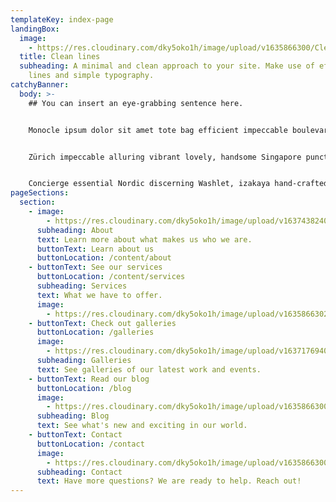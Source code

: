 ```yaml
---
templateKey: index-page
landingBox:
  image:
    - https://res.cloudinary.com/dky5oko1h/image/upload/v1635866300/Clean%20lines%20/hero_rrg9b4.jpg
  title: Clean lines
  subheading: A minimal and clean approach to your site. Make use of effective
    lines and simple typography.
catchyBanner:
  body: >-
    ## You can insert an eye-grabbing sentence here.


    Monocle ipsum dolor sit amet tote bag efficient impeccable boulevard, airport espresso remarkable quality of life Nordic sharp carefully curated perfect. Elegant boutique essential, quality of life discerning Toto Airbus A380 Singapore conversation. 


    Zürich impeccable alluring vibrant lovely, handsome Singapore punctual. Swiss emerging Muji liveable extraordinary, remarkable pintxos delightful. Concierge uniforms joy, wardrobe flat white the highest quality impeccable ryokan vibrant emerging perfect izakaya classic.


    Concierge essential Nordic discerning Washlet, izakaya hand-crafted ryokan. Sharp ryokan alluring soft power charming, concierge bureaux.
pageSections:
  section:
    - image:
        - https://res.cloudinary.com/dky5oko1h/image/upload/v1637438240/Clean%20lines%20/Gallery%20one/matthew-smith-Rfflri94rs8-unsplash_wvmkwl.jpg
      subheading: About
      text: Learn more about what makes us who we are.
      buttonText: Learn about us
      buttonLocation: /content/about
    - buttonText: See our services
      buttonLocation: /content/services
      subheading: Services
      text: What we have to offer.
      image:
        - https://res.cloudinary.com/dky5oko1h/image/upload/v1635866302/Clean%20lines%20/Gallery%20one/about_b5ced1.jpg
    - buttonText: Check out galleries
      buttonLocation: /galleries
      image:
        - https://res.cloudinary.com/dky5oko1h/image/upload/v1637176940/Clean%20lines%20/Gallery%20two/jay-mantri-TFyi0QOx08c-unsplash_twx0mv.jpg
      subheading: Galleries
      text: See galleries of our latest work and events.
    - buttonText: Read our blog
      buttonLocation: /blog
      image:
        - https://res.cloudinary.com/dky5oko1h/image/upload/v1635866300/Clean%20lines%20/Gallery%20one/services_gycc3d.jpg
      subheading: Blog
      text: See what's new and exciting in our world.
    - buttonText: Contact
      buttonLocation: /contact
      image:
        - https://res.cloudinary.com/dky5oko1h/image/upload/v1635866300/Clean%20lines%20/Gallery%20one/contact_u1wuby.jpg
      subheading: Contact
      text: Have more questions? We are ready to help. Reach out!
---
```

